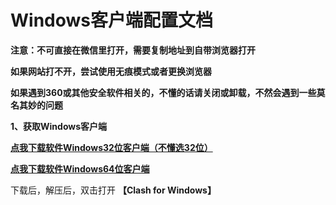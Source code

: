 # Windows客户端配置文档

**注意：不可直接在微信里打开，需要复制地址到自带浏览器打开**

**如果网站打不开，尝试使用无痕模式或者更换浏览器**

**如果遇到360或其他安全软件相关的，不懂的话请关闭或卸载，不然会遇到一些莫名其妙的问题**

**1、获取Windows客户端**

[**点我下载软件Windows32位客户端（不懂选32位）**](http://v.g9a.me/.doc/cfw32.7z)

[**点我下载软件Windows64位客户端**](http://v.g9a.me/.doc/cfw64.7z)

下载后，解压后，双击打开 **【Clash for Windows】**







